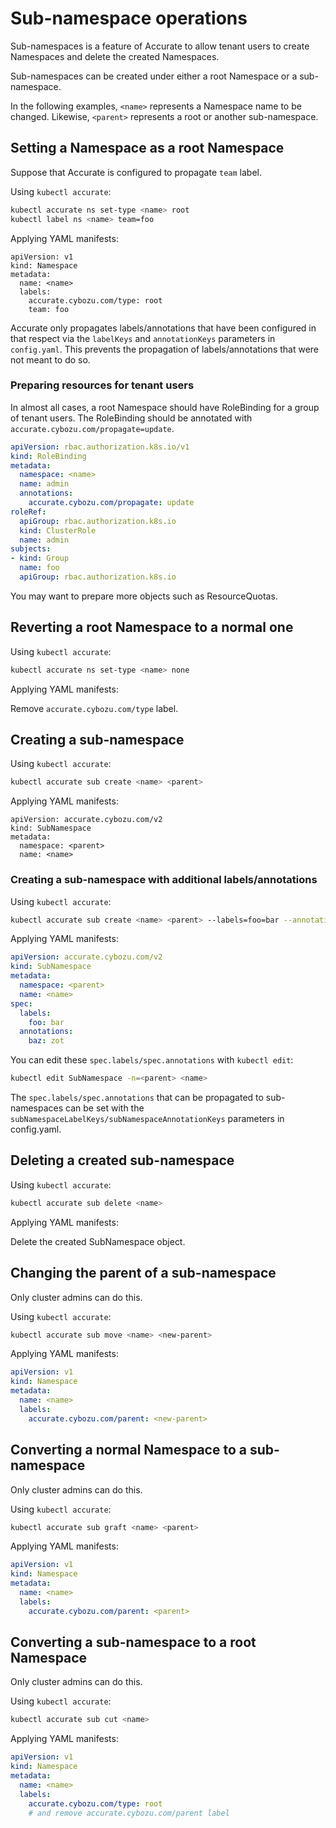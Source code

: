 # Sub-namespace operations

Sub-namespaces is a feature of Accurate to allow tenant users to create Namespaces and delete the created Namespaces.

Sub-namespaces can be created under either a root Namespace or a sub-namespace.

In the following examples, `<name>` represents a Namespace name to be changed.
Likewise, `<parent>` represents a root or another sub-namespace.

## Setting a Namespace as a root Namespace

Suppose that Accurate is configured to propagate `team` label.

Using `kubectl accurate`:

```bash
kubectl accurate ns set-type <name> root
kubectl label ns <name> team=foo
```

Applying YAML manifests:

```console
apiVersion: v1
kind: Namespace
metadata:
  name: <name>
  labels:
    accurate.cybozu.com/type: root
    team: foo
```

Accurate only propagates labels/annotations that have been configured in that respect via the `labelKeys` and `annotationKeys` parameters in `config.yaml`. This prevents the propagation of labels/annotations that were not meant to do so.

### Preparing resources for tenant users

In almost all cases, a root Namespace should have RoleBinding for a group of tenant users.
The RoleBinding should be annotated with `accurate.cybozu.com/propagate=update`.

```yaml
apiVersion: rbac.authorization.k8s.io/v1
kind: RoleBinding
metadata:
  namespace: <name>
  name: admin
  annotations:
    accurate.cybozu.com/propagate: update
roleRef:
  apiGroup: rbac.authorization.k8s.io
  kind: ClusterRole
  name: admin
subjects:
- kind: Group
  name: foo
  apiGroup: rbac.authorization.k8s.io
```

You may want to prepare more objects such as ResourceQuotas.

## Reverting a root Namespace to a normal one

Using `kubectl accurate`:

```bash
kubectl accurate ns set-type <name> none
```

Applying YAML manifests:

Remove `accurate.cybozu.com/type` label.

## Creating a sub-namespace

Using `kubectl accurate`:

```bash
kubectl accurate sub create <name> <parent>
```

Applying YAML manifests:

```console
apiVersion: accurate.cybozu.com/v2
kind: SubNamespace
metadata:
  namespace: <parent>
  name: <name>
```

### Creating a sub-namespace with additional labels/annotations

Using `kubectl accurate`:

```bash
kubectl accurate sub create <name> <parent> --labels=foo=bar --annotations=baz=zot
```

Applying YAML manifests:

```yaml
apiVersion: accurate.cybozu.com/v2
kind: SubNamespace
metadata:
  namespace: <parent>
  name: <name>
spec:
  labels:
    foo: bar
  annotations:
    baz: zot
```

You can edit these `spec.labels/spec.annotations` with `kubectl edit`:

```bash
kubectl edit SubNamespace -n=<parent> <name>
```

The `spec.labels/spec.annotations` that can be propagated to sub-namespaces can be set with the `subNamespaceLabelKeys/subNamespaceAnnotationKeys` parameters in config.yaml.

## Deleting a created sub-namespace

Using `kubectl accurate`:

```bash
kubectl accurate sub delete <name>
```

Applying YAML manifests:

Delete the created SubNamespace object.

## Changing the parent of a sub-namespace

Only cluster admins can do this.

Using `kubectl accurate`:

```bash
kubectl accurate sub move <name> <new-parent>
```

Applying YAML manifests:

```yaml
apiVersion: v1
kind: Namespace
metadata:
  name: <name>
  labels:
    accurate.cybozu.com/parent: <new-parent>
```

## Converting a normal Namespace to a sub-namespace

Only cluster admins can do this.

Using `kubectl accurate`:

```bash
kubectl accurate sub graft <name> <parent>
```

Applying YAML manifests:

```yaml
apiVersion: v1
kind: Namespace
metadata:
  name: <name>
  labels:
    accurate.cybozu.com/parent: <parent>
```

## Converting a sub-namespace to a root Namespace

Only cluster admins can do this.

Using `kubectl accurate`:

```bash
kubectl accurate sub cut <name>
```

Applying YAML manifests:

```yaml
apiVersion: v1
kind: Namespace
metadata:
  name: <name>
  labels:
    accurate.cybozu.com/type: root
    # and remove accurate.cybozu.com/parent label
```
